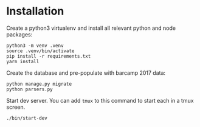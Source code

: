 


# Installation

Create a python3 virtualenv and install all relevant python and node packages:

```
python3 -m venv .venv
source .venv/bin/activate
pip install -r requirements.txt
yarn install
```

Create the database and pre-populate with barcamp 2017 data:

```
python manage.py migrate
python parsers.py
```

Start dev server. You can add `tmux` to this command to start each in a tmux screen.

```
./bin/start-dev
```